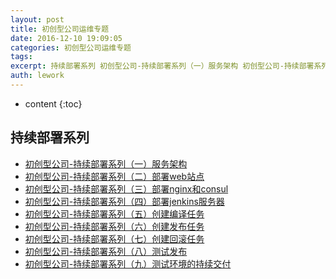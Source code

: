 ```yaml
---
layout: post
title: 初创型公司运维专题
date: 2016-12-10 19:09:05
categories: 初创型公司运维专题
tags:
excerpt: 持续部署系列 初创型公司-持续部署系列（一）服务架构 初创型公司-持续部署系列（二）部署web站点 初创型公司-持续部署系列（三）部署nginx...
auth: lework
---
```

* content
{:toc}

## 持续部署系列

- [初创型公司-持续部署系列（一）服务架构](http://www.jianshu.com/p/e4897e615eb0)
- [初创型公司-持续部署系列（二）部署web站点](http://www.jianshu.com/p/d323c6c8dda8)
- [初创型公司-持续部署系列（三）部署nginx和consul](http://www.jianshu.com/p/76352efc5657)
- [初创型公司-持续部署系列（四）部署jenkins服务器](http://www.jianshu.com/p/38db0ae2da4c)
- [初创型公司-持续部署系列（五）创建编译任务](http://www.jianshu.com/p/c6e4eb6161d5)
- [初创型公司-持续部署系列（六）创建发布任务](http://www.jianshu.com/p/6ed01d481da7)
- [初创型公司-持续部署系列（七）创建回滚任务](http://www.jianshu.com/p/c08667b333d5)
- [初创型公司-持续部署系列（八）测试发布](http://www.jianshu.com/p/4ec29b115cb0)
- [初创型公司-持续部署系列（九）测试环境的持续交付](http://www.jianshu.com/p/26bde3cd82d6)

